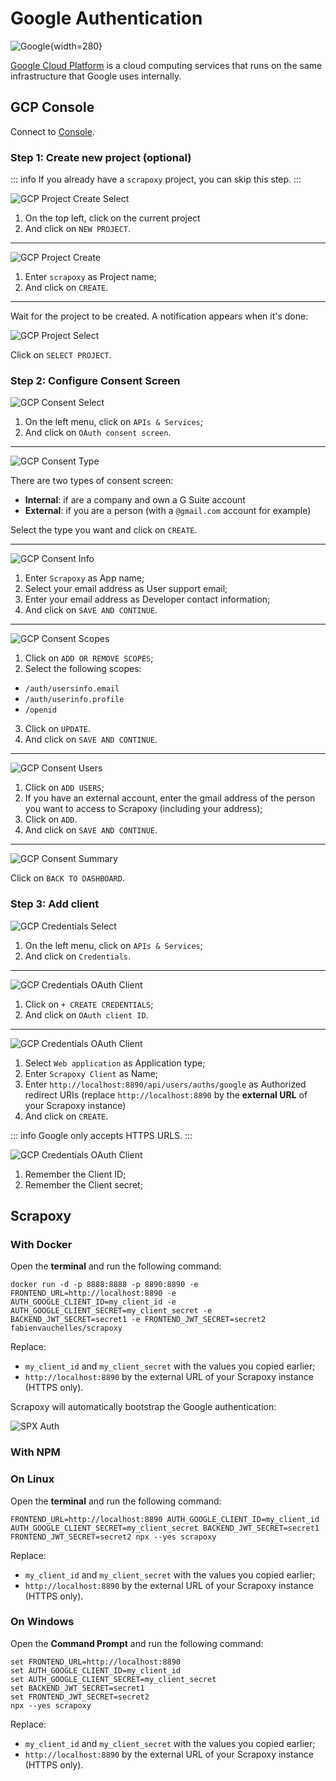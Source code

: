 # Google Authentication

![Google](/assets/images/gcp.svg){width=280}

[Google Cloud Platform](https://cloud.google.com) is a cloud computing services that runs on the same infrastructure
that Google uses internally.


## GCP Console

Connect to [Console](https://console.cloud.google.com).


### Step 1: Create new project (optional)

::: info
If you already have a `scrapoxy` project, you can skip this step.
:::

![GCP Project Create Select](gcp_project_create_select.png)

1. On the top left, click on the current project
2. And click on `NEW PROJECT`.

---

![GCP Project Create](gcp_project_create.png)

1. Enter `scrapoxy` as Project name;
2. And click on `CREATE`.

---

Wait for the project to be created. A notification appears when it's done:

![GCP Project Select](gcp_project_select.png)

Click on `SELECT PROJECT`.


### Step 2: Configure Consent Screen

![GCP Consent Select](gcp_consent_select.png)

1. On the left menu, click on `APIs & Services`;
2. And click on `OAuth consent screen`.

---

![GCP Consent Type](gcp_consent_type.png)

There are two types of consent screen:
- **Internal**: if are a company and own a G Suite account
- **External**: if you are a person (with a `@gmail.com` account for example)

Select the type you want and click on `CREATE`.

---

![GCP Consent Info](gcp_consent_info.png)

1. Enter `Scrapoxy` as App name;
2. Select your email address as User support email;
3. Enter your email address as Developer contact information;
4. And click on `SAVE AND CONTINUE`.

---

![GCP Consent Scopes](gcp_consent_scopes.png)

1. Click on `ADD OR REMOVE SCOPES`;
2. Select the following scopes:
- `/auth/usersinfo.email`
- `/auth/userinfo.profile`
- `/openid`
3. Click on `UPDATE`.
4. And click on `SAVE AND CONTINUE`.

---

![GCP Consent Users](gcp_consent_users.png)

1. Click on `ADD USERS`;
2. If you have an external account, enter the gmail address of the person you want to access to Scrapoxy (including your address);
3. Click on `ADD`.
4. And click on `SAVE AND CONTINUE`.

---

![GCP Consent Summary](gcp_consent_summary.png)

Click on `BACK TO DASHBOARD`.


### Step 3: Add client

![GCP Credentials Select](gcp_credentials_select.png)

1. On the left menu, click on `APIs & Services`;
2. And click on `Credentials`.

---

![GCP Credentials OAuth Client](gcp_credentials_oauth_select.png)

1. Click on `+ CREATE CREDENTIALS`;
2. And click on `OAuth client ID`.

---

![GCP Credentials OAuth Client](gcp_credentials_oauth_client.png)

1. Select `Web application` as Application type;
2. Enter `Scrapoxy Client` as Name;
3. Enter `http://localhost:8890/api/users/auths/google` as Authorized redirect URIs (replace `http://localhost:8890` by the **external URL** of your Scrapoxy instance)
4. And click on `CREATE`.

::: info
Google only accepts HTTPS URLS.
:::


![GCP Credentials OAuth Client](gcp_credentials_oauth_token.png)

1. Remember the Client ID;
2. Remember the Client secret;


## Scrapoxy

### With Docker

Open the **terminal** and run the following command:

```shell
docker run -d -p 8888:8888 -p 8890:8890 -e FRONTEND_URL=http://localhost:8890 -e AUTH_GOOGLE_CLIENT_ID=my_client_id -e AUTH_GOOGLE_CLIENT_SECRET=my_client_secret -e BACKEND_JWT_SECRET=secret1 -e FRONTEND_JWT_SECRET=secret2 fabienvauchelles/scrapoxy
```

Replace:
- `my_client_id` and `my_client_secret` with the values you copied earlier;
- `http://localhost:8890` by the external URL of your Scrapoxy instance (HTTPS only).

Scrapoxy will automatically bootstrap the Google authentication:

![SPX Auth](spx_auth.png)


### With NPM

### On Linux

Open the **terminal** and run the following command:

```shell
FRONTEND_URL=http://localhost:8890 AUTH_GOOGLE_CLIENT_ID=my_client_id AUTH_GOOGLE_CLIENT_SECRET=my_client_secret BACKEND_JWT_SECRET=secret1 FRONTEND_JWT_SECRET=secret2 npx --yes scrapoxy
```

Replace:
- `my_client_id` and `my_client_secret` with the values you copied earlier;
- `http://localhost:8890` by the external URL of your Scrapoxy instance (HTTPS only).


### On Windows

Open the **Command Prompt** and run the following command:

```shell
set FRONTEND_URL=http://localhost:8890
set AUTH_GOOGLE_CLIENT_ID=my_client_id
set AUTH_GOOGLE_CLIENT_SECRET=my_client_secret
set BACKEND_JWT_SECRET=secret1
set FRONTEND_JWT_SECRET=secret2
npx --yes scrapoxy
```

Replace:
- `my_client_id` and `my_client_secret` with the values you copied earlier;
- `http://localhost:8890` by the external URL of your Scrapoxy instance (HTTPS only).
